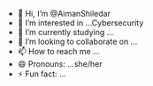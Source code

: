 - 👋 Hi, I’m @AimanShiledar
- 👀 I’m interested in ...Cybersecurity 
- 🌱 I’m currently studying ...
- 💞️ I’m looking to collaborate on ...
- 📫 How to reach me ...
- 😄 Pronouns: ...she/her
- ⚡ Fun fact: ...

<!---
AimanShiledar/AimanShiledar is a ✨ special ✨ repository because its `README.md` (this file) appears on your GitHub profile.
You can click the Preview link to take a look at your changes.
--->
